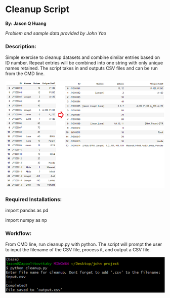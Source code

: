 # Cleanup Script
**By: Jason Q Huang**

*Problem and sample data provided by John Yao*

### Description:
Simple exercise to cleanup datasets and combine similar entries based on ID number. Repeat entries will be combined into one string with only unique names retained. The script takes in and outputs CSV files and can be run from the CMD line. 

![Before and After](https://github.com/jasonqhuang/Cleanup_Script/blob/master/Before%20and%20After.png)

### Required Installations:
import pandas as pd

import numpy as np

### Workflow:
From CMD line, run cleanup.py with python. 
The script will prompt the user to input the filename of the CSV file, process it, and output a CSV file. 

![CMD capture](https://github.com/jasonqhuang/Cleanup_Script/blob/master/CMD%20capture.PNG)